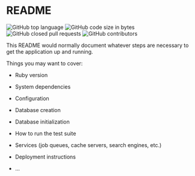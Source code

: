 # README


![GitHub top language](https://img.shields.io/github/languages/top/iemoto/kaidan-rails)
![GitHub code size in bytes](https://img.shields.io/github/languages/code-size/iemoto/kaidan-rails)
![GitHub closed pull requests](https://img.shields.io/github/issues-pr-closed-raw/iemoto/kaidan-rails)
![GitHub contributors](https://img.shields.io/github/contributors/iemoto/kaidan-rails)

This README would normally document whatever steps are necessary to get the
application up and running.

Things you may want to cover:

* Ruby version

* System dependencies

* Configuration

* Database creation

* Database initialization

* How to run the test suite

* Services (job queues, cache servers, search engines, etc.)

* Deployment instructions

* ...
